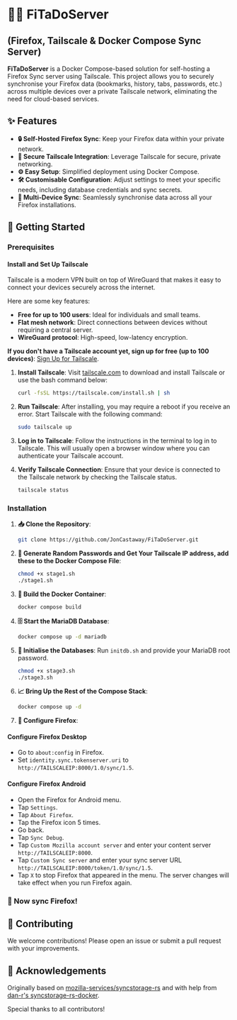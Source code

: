 # 🦊🚀 FiTaDoServer

## (Firefox, Tailscale & Docker Compose Sync Server)

**FiTaDoServer** is a Docker Compose-based solution for self-hosting a Firefox Sync server using Tailscale. This project allows you to securely synchronise your Firefox data (bookmarks, history, tabs, passwords, etc.) across multiple devices over a private Tailscale network, eliminating the need for cloud-based services.

## ✨ Features

- **🔒 Self-Hosted Firefox Sync**: Keep your Firefox data within your private network.
- **🔐 Secure Tailscale Integration**: Leverage Tailscale for secure, private networking.
- **⚙️ Easy Setup**: Simplified deployment using Docker Compose.
- **🛠 Customisable Configuration**: Adjust settings to meet your specific needs, including database credentials and sync secrets.
- **📱 Multi-Device Sync**: Seamlessly synchronise data across all your Firefox installations.

## 🚀 Getting Started

### Prerequisites

#### Install and Set Up Tailscale

Tailscale is a modern VPN built on top of WireGuard that makes it easy to connect your devices securely across the internet.

Here are some key features:

- **Free for up to 100 users**: Ideal for individuals and small teams.
- **Flat mesh network**: Direct connections between devices without requiring a central server.
- **WireGuard protocol**: High-speed, low-latency encryption.

**If you don't have a Tailscale account yet, sign up for free (up to 100 devices)**: [Sign Up for Tailscale](https://tailscale.com).

1. **Install Tailscale**: Visit [tailscale.com](https://tailscale.com/download) to download and install Tailscale or use the bash command below:

    ```sh
    curl -fsSL https://tailscale.com/install.sh | sh
    ```

2. **Run Tailscale**: After installing, you may require a reboot if you receive an error. Start Tailscale with the following command:

    ```sh
    sudo tailscale up
    ```

3. **Log in to Tailscale**: Follow the instructions in the terminal to log in to Tailscale. This will usually open a browser window where you can authenticate your Tailscale account.

4. **Verify Tailscale Connection**: Ensure that your device is connected to the Tailscale network by checking the Tailscale status.

    ```sh
    tailscale status
    ```

### Installation

1. **📥 Clone the Repository**:

    ```sh
    git clone https://github.com/JonCastaway/FiTaDoServer.git
    ```

2. **🔐 Generate Random Passwords and Get Your Tailscale IP address, add these to the Docker Compose File**:

    ```sh
    chmod +x stage1.sh
    ./stage1.sh
    ```

3. **🔧 Build the Docker Container**:

    ```sh
    docker compose build
    ```

4. **🗄 Start the MariaDB Database**:

    ```sh
    docker compose up -d mariadb
    ```

5. **🔧 Initialise the Databases**: Run `initdb.sh` and provide your MariaDB root password.

    ```sh
    chmod +x stage3.sh
    ./stage3.sh
    ```

6. **📈 Bring Up the Rest of the Compose Stack**:

    ```sh
    docker compose up -d
    ```
    
7. **🦊 Configure Firefox**:

#### Configure Firefox Desktop

- Go to `about:config` in Firefox.
- Set `identity.sync.tokenserver.uri` to `http://TAILSCALEIP:8000/1.0/sync/1.5`.

#### Configure Firefox Android

- Open the Firefox for Android menu.
- Tap `Settings`.
- Tap `About Firefox`.
- Tap the Firefox icon 5 times.
- Go back.
- Tap `Sync Debug`.
- Tap `Custom Mozilla account server` and enter your content server `http://TAILSCALEIP:8000`.
- Tap `Custom Sync server` and enter your sync server URL `http://TAILSCALEIP:8000/token/1.0/sync/1.5`.
- Tap `X` to stop Firefox that appeared in the menu. The server changes will take effect when you run Firefox again.

### 🚀 Now sync Firefox!

## 🤝 Contributing

We welcome contributions! Please open an issue or submit a pull request with your improvements.

## 📝 Acknowledgements

Originally based on [mozilla-services/syncstorage-rs](https://github.com/mozilla-services/syncstorage-rs) and with help from [dan-r's syncstorage-rs-docker](https://github.com/dan-r/syncstorage-rs-docker).

Special thanks to all contributors!
